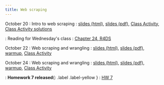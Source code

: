 ```yaml
---
title: Web scraping
---
```


October 20
: Intro to web scraping
  : [slides (html)](https://sta279-f25.github.io/slides/lecture_19.html), [slides (pdf)](https://sta279-f25.github.io/slides/lecture_19.pdf), [Class Activity](https://sta279-f25.github.io/class_activities/ca_19.html), [Class Activity solutions](https://sta279-f25.github.io/class_activities/ca_19_solutions.html)

: Reading for Wednesday's class
  : [Chapter 24, R4DS](https://r4ds.hadley.nz/webscraping.html)

October 22
: Web scraping and wrangling
  : [slides (html)](https://sta279-f25.github.io/slides/lecture_20.html), [slides (pdf)](https://sta279-f25.github.io/slides/lecture_20.pdf), [warmup](https://sta279-f25.github.io/class_activities/ca_20_warmup.pdf), [Class Activity](https://sta279-f25.github.io/class_activities/ca_20.html)

October 24
: Web scraping and wrangling
  : [slides (html)](https://sta279-f25.github.io/slides/lecture_21.html), [slides (pdf)](https://sta279-f25.github.io/slides/lecture_21.pdf), [warmup](https://sta279-f25.github.io/class_activities/ca_21_warmup.pdf), [Class Activity](https://sta279-f25.github.io/class_activities/ca_21.html)

: **Homework 7 released**{: .label .label-yellow }
  : [HW 7](https://sta279-f25.github.io/homework/hw_07.html)